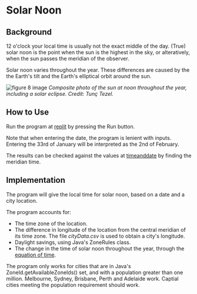 # Solar Noon
## Background
12 o'clock your local time is usually not the exact middle of the day. (True) solar noon is the point when the sun is the highest in the sky, or alteratively, when the sun passes the meridian of the observer.

Solar noon varies throughout the year. These differences are caused by the the Earth's tilt and the Earth's elliptical orbit around the sun.

![figure 8 image](https://www.spaceweather.com/swpod2006/24dec06/tezel1.jpg)
*Composite photo of the sun at noon throughout the year, including a solar eclipse. Credit: Tunç Tezel.*

## How to Use
Run the program at [replit](https://replit.com/@lissajouslaser/solar-noon) by pressing the Run button.

Note that when entering the date, the program is lenient with inputs. Entering the 33rd of January will be interpreted as the 2nd of February.

The results can be checked against the values at [timeanddate](https://www.timeanddate.com/astronomy/australia/melbourne) by finding the meridian time.


## Implementation
The program will give the local time for solar noon, based on a date and a city location.

The program accounts for:
- The time zone of the location.
- The difference in longitude of the location from the central meridian of its time zone. The file *cityData.csv* is used to obtain a city's longitude.
- Daylight savings, using Java's ZoneRules class.
- The change in the time of solar noon throughout the year, through the [equation of time](https://en.wikipedia.org/wiki/Equation_of_time).

The program only works for cities that are in Java's ZoneId.getAvailableZoneIds() set, and with a population greater than one million. Melbourne, Sydney, Brisbane, Perth and Adelaide work. Captial cities meeting the population requirement should work.